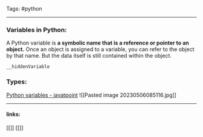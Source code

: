 
Tags: #python 

------------------------------------------

### Variables in Python:   
 A Python variable is **a symbolic name that is a reference or pointer to an object.** Once an object is assigned to a variable, you can refer to the object by that name. But the data itself is still contained within the object.
 
`__hiddenVariable`

### Types:
[Python variables - javatpoint](https://www.javatpoint.com/python-variables)
![[Pasted image 20230506085116.jpg]]


---------------------
#### links:
[[]]
[[]]